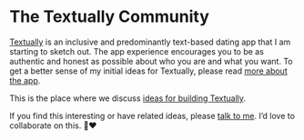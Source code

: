 # The Textually Community

[Textually][textually-app] is an inclusive and predominantly
text-based dating app that I am starting to sketch out. The app
experience encourages you to be as authentic and honest as possible
about who you are and what you want. To get a better sense of my
initial ideas for Textually, please read [more about the
app][textually-about].

This is the place where we discuss [ideas for building
Textually][textually-ideas].

If you find this interesting or have related ideas, please [talk to
me][harish-contact]. I’d love to collaborate on this. 🙏❤️

[textually-app]: https://textually.app
[textually-about]: https://github.com/textually-app/meta/blob/main/ABOUT.md
[textually-ideas]: https://github.com/textually-app/meta/blob/main/ideas/
[harish-contact]: mailto:mail@harishnarayanan.org
